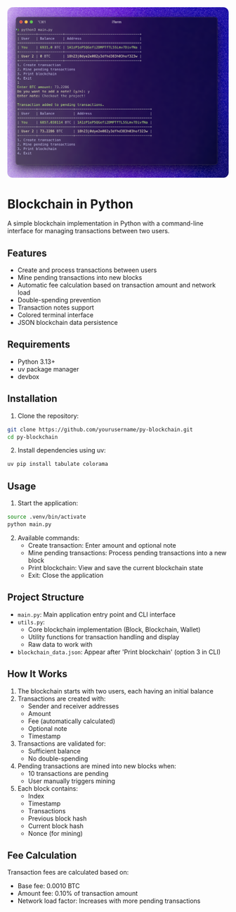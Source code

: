 <img src='./assets/image.png' style='border-radius: 12px; width: full' />

# Blockchain in Python

A simple blockchain implementation in Python with a command-line interface for managing transactions between two users.

## Features

- Create and process transactions between users
- Mine pending transactions into new blocks
- Automatic fee calculation based on transaction amount and network load
- Double-spending prevention
- Transaction notes support
- Colored terminal interface
- JSON blockchain data persistence

## Requirements

- Python 3.13+
- uv package manager
- devbox

## Installation

1. Clone the repository:
```bash
git clone https://github.com/yourusername/py-blockchain.git
cd py-blockchain
```

2. Install dependencies using uv:
```bash
uv pip install tabulate colorama
```

## Usage

1. Start the application:
```bash
source .venv/bin/activate
python main.py
```

2. Available commands:
   - Create transaction: Enter amount and optional note
   - Mine pending transactions: Process pending transactions into a new block
   - Print blockchain: View and save the current blockchain state
   - Exit: Close the application

## Project Structure

- `main.py`: Main application entry point and CLI interface
- `utils.py`: 
   - Core blockchain implementation (Block, Blockchain, Wallet) 
   - Utility functions for transaction handling and display
   - Raw data to work with
- `blockchain_data.json`: Appear after 'Print blockchain' (option 3 in CLI)

## How It Works

1. The blockchain starts with two users, each having an initial balance
2. Transactions are created with:
   - Sender and receiver addresses
   - Amount
   - Fee (automatically calculated)
   - Optional note
   - Timestamp
3. Transactions are validated for:
   - Sufficient balance
   - No double-spending
4. Pending transactions are mined into new blocks when:
   - 10 transactions are pending
   - User manually triggers mining
5. Each block contains:
   - Index
   - Timestamp
   - Transactions
   - Previous block hash
   - Current block hash
   - Nonce (for mining)

## Fee Calculation

Transaction fees are calculated based on:
- Base fee: 0.0010 BTC
- Amount fee: 0.10% of transaction amount
- Network load factor: Increases with more pending transactions

